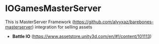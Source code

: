 # IOGamesMasterServer

This is MasterServer Framework (https://github.com/alvyxaz/barebones-masterserver) integration for selling assets

* **Battle IO** (https://www.assetstore.unity3d.com/en/#!/content/101113)
